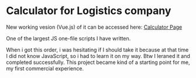 # Calculator for Logistics company

New working vesion (Vue.js) of it can be accessed here:
[Calculator Page](https://wernerus.ru/clients/calc/)

One of the largest JS one-file scripts I have written. 

When i got this order, i was hesitating if I should take it because at that time I did not know JavaScript, so i had to learn it on my way. Btw I leraned it and completed successfully. This project became kind of a starting point for me, my first commercial experience.
